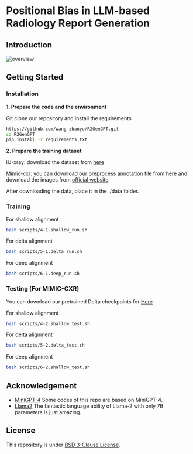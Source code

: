 # Positional Bias in LLM-based Radiology Report Generation

## Introduction
![overview](https://github.com/wang-zhanyu/R2GenGPT/blob/main/images/align.png)

## Getting Started
### Installation

**1. Prepare the code and the environment**

Git clone our repository and install the requirements.

```bash
https://github.com/wang-zhanyu/R2GenGPT.git
cd R2GenGPT
pip install -r requirements.txt
```


**2. Prepare the training dataset**

IU-xray: download the dataset from [here](https://drive.google.com/file/d/1c0BXEuDy8Cmm2jfN0YYGkQxFZd2ZIoLg/view)

Mimic-cxr: you can download our preprocess annotation file from [here](https://drive.google.com/file/d/14689ztodTtrQJYs--ihB_hgsPMMNHX-H/view?usp=sharing) and download the images from [official website](https://physionet.org/content/mimic-cxr-jpg/2.0.0/)

After downloading the data, place it in the ./data folder.

### Training

For shallow alignment

```bash
bash scripts/4-1.shallow_run.sh
```

For delta alignment

```bash
bash scripts/5-1.delta_run.sh
```

For deep alignment

```bash
bash scripts/6-1.deep_run.sh
```

### Testing (For MIMIC-CXR)
You can download our pretrained Delta checkpoints for [Here](https://drive.google.com/drive/folders/1ywEITWfYIAAYy0VY1IZ24Ec_GoNmkqIY?usp=sharing)

For shallow alignment

```bash
bash scripts/4-2.shallow_test.sh
```

For delta alignment

```bash
bash scripts/5-2.delta_test.sh
```

For deep alignment

```bash
bash scripts/6-2.shallow_test.sh
```


## Acknowledgement

+ [MiniGPT-4](https://github.com/Vision-CAIR/MiniGPT-4) Some codes of this repo are based on MiniGPT-4.
+ [Llama2](https://github.com/facebookresearch/llama) The fantastic language ability of Llama-2 with only 7B parameters is just amazing.


## License
This repository is under [BSD 3-Clause License](LICENSE.md).
